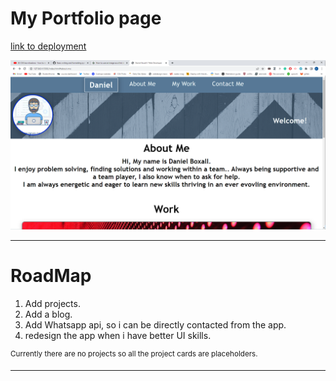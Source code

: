 # My Portfolio page
[link to deployment](https://daniel-boxall.github.io/DanielBoxallPortfolio/)



![image of homepage](./images/homepage.png)

___

# RoadMap

1. Add projects.
2. Add a blog.
3. Add Whatsapp api, so i can be directly contacted from the app.
4. redesign the app when i have better UI skills.

<sup>Currently there are no projects so all the project cards are placeholders.</sup>

___









